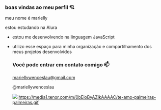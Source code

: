 ### boas vindas ao meu perfil 💘

meu nome é marielly 

estou estudando na Alura 
- estou me desenvolvendo na linguagem JavaScript
- utilizo esse espaço para minha organização e compartilhamento dos meus projetos desenvolvidos

  ### Você pode entrar em contato comigo 📫

  mariellywenceslau@gmail.com

  @mariellywenceslau

  ![](https://media1.tenor.com/m/0bEioByAZlkAAAAC/te-amo-palmeiras-palmeiras.gif)
https://media1.tenor.com/m/0bEioByAZlkAAAAC/te-amo-palmeiras-palmeiras.gif
